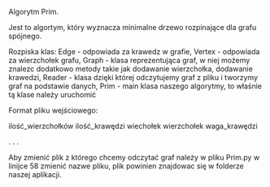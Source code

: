Algorytm Prim.

Jest to algortym, który wyznacza minimalne drzewo rozpinające dla grafu spójnego.

Rozpiska klas:
Edge - odpowiada za krawedz w grafie,
Vertex - odpowiada za wierzchołek grafu,
Graph - klasa reprezentująca graf, w niej możemy znalezc dodatkowo metody takie jak dodawanie wierzchołka, dodawanie krawedzi,
Reader - klasa dzięki której odczytujemy graf z pliku i tworzymy graf na podstawie danych,
Prim - main klasa naszego algorytmy, to właśnie tą klase należy uruchomić

Format pliku wejściowego:

ilość_wierzchołków ilość_krawędzi
wiechołek wierzchołek waga_krawędzi

.
.
.

Aby zmienić plik z którego chcemy odczytać graf należy w pliku Prim.py w linijce 58 zmienić nazwe pliku, plik powinien znajdowac się w folderze naszej aplikacji.
